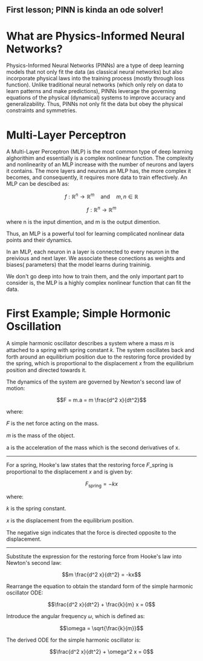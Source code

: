 ## First lesson; PINN is kinda an ode solver!

# What are Physics-Informed Neural Networks?
Physics-Informed Neural Networks (PINNs) are a type of deep learning models that not only fit the data (as classical neural networks) but also incorporate physical laws into the training process (mostly through loss function). Unlike traditional neural networks (which only rely on data to learn patterns and make predictions), PINNs leverage the governing equations of the physical (dynamical) systems to improve accuracy and generalizability. Thus, PINNs not only fit the data but obey the physical constraints and symmetries.

# Multi-Layer Perceptron


A Multi-Layer Perceptron (MLP) is the most common type of deep learning alghorithim and essentially is a complex nonlinear function. The complexity and nonlinearity of an MLP increase with the number of neurons and layers it contains. The more layers and neurons an MLP has, the more complex it becomes, and consequently, it requires more data to train effectively. An MLP can be descibed as:

```math
f: \mathbb{R}^n \rightarrow \mathbb{R}^m \quad \text{and} \quad m, n \in \mathbb{R}
```
$$
f: \mathbb{R}^n \rightarrow \mathbb{R}^m
$$

where n is the input dimention, and m is the output dimention.

Thus, an MLP is a powerful tool for learning complicated nonlinear data points and their dynamics.

In an MLP, each neuron in a layer is connected to every neuron in the preivious and next layer. We associate these conections as weights and biases( parameters) that the model learns during traininig.

We don't go deep into how to train them, and the only important part to consider is, the MLP is a highly complex nonlinear function that can fit the data.

# First Example; Simple Hormonic Oscillation

A simple harmonic oscillator describes a system where a mass 𝑚  is attached to a spring with spring constant 𝑘. The system oscillates back and forth around an equilibrium position due to the restoring force provided by the spring, which is proportional to the displacement 𝑥 from the equilibrium position and directed towards it.

The dynamics of the system are governed by Newton's second law of motion:

```math
F = m.a = m \frac{d^2 x}{dt^2}
```

where:

𝐹 is the net force acting on the mass.

𝑚 is the mass of the object.

a is the acceleration of the mass which is the second derivatives of x.

--------------------------------------------------------------------------


For a spring, Hooke's law states that the restoring force 𝐹_spring is proportional to the displacement 𝑥 and is given by:

```math
F_{\text{spring}} = -kx
```
where:

𝑘 is the spring constant.

𝑥 is the displacement from the equilibrium position.

The negative sign indicates that the force is directed opposite to the displacement.

----------------------------------------------------------------------------------

Substitute the expression for the restoring force from Hooke's law into Newton's second law:

```math
m \frac{d^2 x}{dt^2} = -kx
```

Rearrange the equation to obtain the standard form of the simple harmonic oscillator ODE:

```math
\frac{d^2 x}{dt^2} + \frac{k}{m} x = 0
```

Introduce the angular frequency 𝜔, which is defined as:

```math
\omega = \sqrt{\frac{k}{m}}
```

The derived ODE for the simple harmonic oscillator is:

```math
\frac{d^2 x}{dt^2} + \omega^2 x = 0
```




